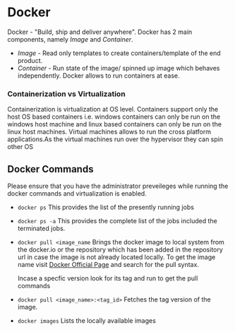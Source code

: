 # Docker
Docker - "Build, ship and deliver anywhere". 
Docker has 2 main components, namely _Image_ and _Container_.
+ _Image_ - Read only templates to create containers/template of the end product.
+ _Container_ - Run state of the image/ spinned up image which behaves independently.
Docker allows to run containers at ease. 

### Containerization vs Virtualization
Containerization is virtualization at OS level. Containers support only the host OS based containers i.e. 
windows containers can only be run on the windows host machine and linux based containers can only be run on the linux host machines.
Virtual machines allows to run the cross platform applications.As the virtual machines run over the hypervisor they can spin other OS 

## Docker Commands
Please ensure that you have the administrator preveileges while running the docker commands and virtualization is enabled.
* `docker ps`
This provides the list of the presently running jobs
* `docker ps -a`
This provides the complete list of the jobs included the terminated jobs.
* `docker pull <image_name` Brings the docker image to local system from the docker.io or the repository which has been added in the repository url in case the image is not already located locally.
To get the image name visit [Docker Official Page](https://hub.docker.com/) and search for the pull syntax.
    
    Incase a specfic version look for its tag and run to get the pull commands
* `docker pull <image_name>:<tag_id>` Fetches the tag version of the image.
* `docker images` Lists the locally available images


